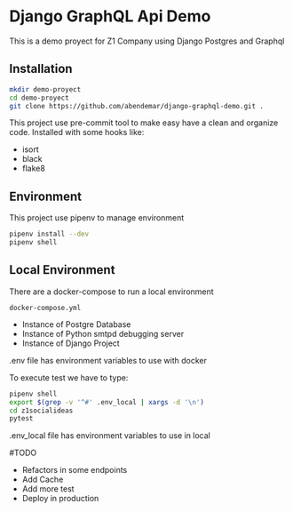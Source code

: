 # Django GraphQL Api Demo

This is a demo proyect for Z1 Company using Django Postgres and Graphql

## Installation

```bash
mkdir demo-proyect
cd demo-proyect
git clone https://github.com/abendemar/django-graphql-demo.git .
```

This project use pre-commit tool to make easy have a clean and organize code. Installed with some hooks like:

- isort
- black
- flake8


## Environment

This project use pipenv to manage environment

```bash
pipenv install --dev
pipenv shell
```

## Local Environment

There are a docker-compose to run a local environment

`docker-compose.yml`
- Instance of Postgre Database
- Instance of Python smtpd debugging server
- Instance of Django Project

.env file has environment variables to use with docker


To execute test we have to type:
```bash
pipenv shell
export $(grep -v '^#' .env_local | xargs -d '\n')
cd z1socialideas
pytest
```
.env_local file has environment variables to use in local

#TODO
- Refactors in some endpoints
- Add Cache
- Add more test
- Deploy in production
